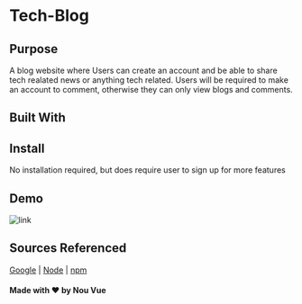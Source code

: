 # Tech-Blog
## Purpose
A blog website where Users can create an account and be able to share tech realated news or anything tech related. Users will be required to make an account to comment, otherwise they can only view blogs and comments. 

## Built With


## Install
No installation required, but does require user to sign up for more features

## Demo
![link](link)

## Sources Referenced
[Google](https://www.google.com) |
[Node](https://nodejs.org/en/) |
[npm](https://www.npmjs.com/package/inquirer)

#### Made with ❤️ by Nou Vue
